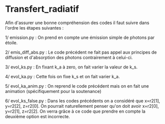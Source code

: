 # Transfert_radiatif

Afin d'assurer une bonne compréhension des codes il faut suivre dans l'ordre les étapes suivantes : 


1/ emission.py : On prend en compte une émission simple de photons par étoile.

2/ emis_diff_abs.py : Le code précédent ne fait pas appel aux principes de diffusion et d'absorption des photons contrairement à celui-ci.

3/ evol_ks.py : En fixant k_a à zero, on fait varier la valeur de k_s.

4/ evol_ka.py : Cette fois on fixe k_s et on fait varier k_a.

5/ evol_ka_anim.py : On reprend le code précédent mais on en fait une animation (spécifiquement pour la soutenance)

6/ evol_ks_false.py : Dans les codes précédents on a considéré que x=r2[1], y=r2[2], z=r2[0]. 
                      On pourrait naturellement penser qu'on doit avoir x=r2[0], y=r2[1], z=r2[2]. 
                      On verra grâce à ce code que prendre en compte la deuxième option est incorrecte. 

